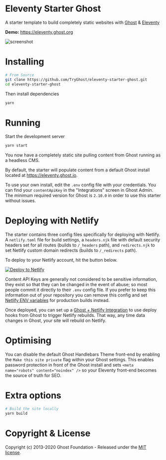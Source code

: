 # Eleventy Starter Ghost

A starter template to build completely static websites with [Ghost](https://ghost.org) & [Eleventy](https://www.11ty.io)

**Demo:** https://eleventy.ghost.org

![screenshot](https://user-images.githubusercontent.com/1177460/61880744-5b138980-aeed-11e9-9d8e-07c0b3c03cc5.png)

# Installing

```bash
# From Source
git clone https://github.com/TryGhost/eleventy-starter-ghost.git
cd eleventy-starter-ghost
```

Then install dependencies

```bash
yarn
```

# Running

Start the development server

```bash
yarn start
```

You now have a completely static site pulling content from Ghost running as a headless CMS.

By default, the starter will populate content from a default Ghost install located at https://eleventy.ghost.io.

To use your own install, edit the `.env` config file with your credentials. You can find your `contentApiKey` in the "Integrations" screen in Ghost Admin. The minimum required version for Ghost is `2.10.0` in order to use this starter without issues.

# Deploying with Netlify

The starter contains three config files specifically for deploying with Netlify. A `netlify.toml` file for build settings, a `headers.njk` file with default security headers set for all routes (builds to `/_headers` path), and `redirects.njk` to set Netlify custom domain redirects (builds to `/_redirects` path).

To deploy to your Netlify account, hit the button below.

[![Deploy to Netlify](https://www.netlify.com/img/deploy/button.svg)](https://app.netlify.com/start/deploy?repository=https://github.com/AnjolaA/homeboy.git)

Content API Keys are generally not considered to be sensitive information, they exist so that they can be changed in the event of abuse; so most people commit it directly to their `.env` config file. If you prefer to keep this information out of your repository you can remove this config and set [Netlify ENV variables](https://www.netlify.com/docs/continuous-deployment/#build-environment-variables) for production builds instead.

Once deployed, you can set up a [Ghost + Netlify Integration](https://docs.ghost.org/integrations/netlify/) to use deploy hooks from Ghost to trigger Netlify rebuilds. That way, any time data changes in Ghost, your site will rebuild on Netlify.

# Optimising

You can disable the default Ghost Handlebars Theme front-end by enabling the `Make this site private` flag within your Ghost settings. This enables password protection in front of the Ghost install and sets `<meta name="robots" content="noindex" />` so your Eleventy front-end becomes the source of truth for SEO.

# Extra options

```bash
# Build the site locally
yarn build
```

# Copyright & License

Copyright (c) 2013-2020 Ghost Foundation - Released under the [MIT license](LICENSE).
